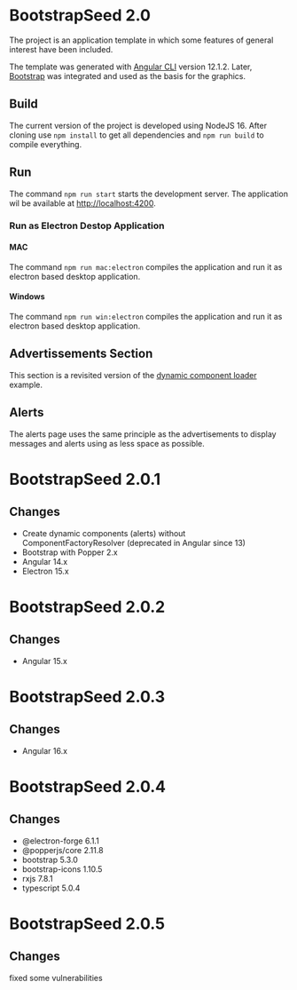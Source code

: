 # BootstrapSeed 2.0

The project is an application template in which some features of general interest have been included.

The template was generated with [Angular CLI](https://cli.angular.io) version 12.1.2. 
Later, [Bootstrap](https://getbootstrap.com/) was integrated and used 
as the basis for the graphics.

## Build

The current version of the project is developed using NodeJS 16. After cloning use `npm install` to get 
all dependencies and `npm run build` to compile everything.

## Run
The command `npm run start` starts the development server. The application wil be available at 
[http://localhost:4200]().

### Run as Electron Destop Application

#### MAC

The command `npm run mac:electron` compiles the application and run it as electron based desktop application.

#### Windows

The command `npm run win:electron` compiles the application and run it as electron based desktop application.

## Advertissements Section

This section is a revisited version of the 
[dynamic component loader](https://angular.io/guide/dynamic-component-loader) example.

## Alerts

The alerts page uses the same principle as the advertisements to display messages and alerts 
using as less space as possible.

# BootstrapSeed 2.0.1
## Changes
- Create dynamic components (alerts) without ComponentFactoryResolver (deprecated in Angular since 13)
- Bootstrap with Popper 2.x
- Angular 14.x
- Electron 15.x

# BootstrapSeed 2.0.2
## Changes
- Angular 15.x

# BootstrapSeed 2.0.3
## Changes
- Angular 16.x

# BootstrapSeed 2.0.4
## Changes
- @electron-forge 6.1.1
- @popperjs/core 2.11.8
- bootstrap 5.3.0
- bootstrap-icons 1.10.5
- rxjs 7.8.1
- typescript 5.0.4

# BootstrapSeed 2.0.5
## Changes
fixed some vulnerabilities
